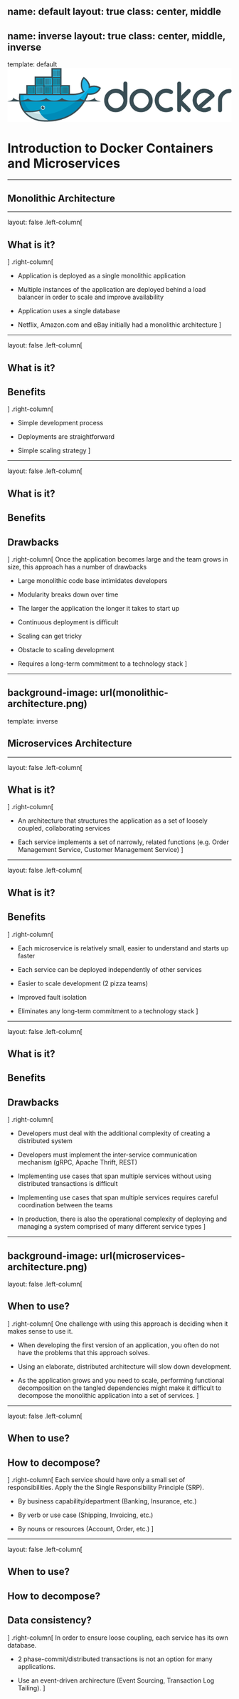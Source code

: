 name: default
layout: true
class: center, middle
---
name: inverse
layout: true
class: center, middle, inverse
---
template: default
![](docker.png)
# Introduction to Docker Containers and Microservices
---
## Monolithic Architecture
---
layout: false
.left-column[
  ## What is it?
]
.right-column[
- Application is deployed as a single monolithic application

- Multiple instances of the application are deployed behind a load balancer in order to scale and improve availability

- Application uses a single database

- Netflix, Amazon.com and eBay initially had a monolithic architecture
]
---
layout: false
.left-column[
  ## What is it?
  ## Benefits
]
.right-column[
- Simple development process

- Deployments are straightforward

- Simple scaling strategy
]
---
layout: false
.left-column[
  ## What is it?
  ## Benefits
  ## Drawbacks
]
.right-column[
Once the application becomes large and the team grows in size, this approach has a number of drawbacks

- Large monolithic code base intimidates developers

- Modularity breaks down over time

- The larger the application the longer it takes to start up

- Continuous deployment is difficult

- Scaling can get tricky

- Obstacle to scaling development

- Requires a long-term commitment to a technology stack
]
---
background-image: url(monolithic-architecture.png)
---
template: inverse
## Microservices Architecture
---
layout: false
.left-column[
  ## What is it?
]
.right-column[
- An architecture that structures the application as a set of loosely coupled, collaborating services

- Each service implements a set of narrowly, related functions (e.g. Order Management Service, Customer Management Service)
]
---
layout: false
.left-column[
  ## What is it?
  ## Benefits
]
.right-column[
- Each microservice is relatively small, easier to understand and starts up faster

- Each service can be deployed independently of other services

- Easier to scale development (2 pizza teams)

- Improved fault isolation

- Eliminates any long-term commitment to a technology stack
]
---
layout: false
.left-column[
  ## What is it?
  ## Benefits
  ## Drawbacks
]
.right-column[
- Developers must deal with the additional complexity of creating a distributed system

- Developers must implement the inter-service communication mechanism (gRPC, Apache Thrift, REST)

- Implementing use cases that span multiple services without using distributed transactions is difficult

- Implementing use cases that span multiple services requires careful coordination between the teams

- In production, there is also the operational complexity of deploying and managing a system comprised of many different service types
]
---
background-image: url(microservices-architecture.png)
---
layout: false
.left-column[
  ## When to use?
]
.right-column[
One challenge with using this approach is deciding when it makes sense to use it.

- When developing the first version of an application, you often do not have the problems that this approach solves.

- Using an elaborate, distributed architecture will slow down development.

- As the application grows and you need to scale, performing functional decomposition on the tangled dependencies might make it difficult to decompose the monolithic application into a set of services.
]
---
layout: false
.left-column[
  ## When to use?
  ## How to decompose?
]
.right-column[
Each service should have only a small set of responsibilities. Apply the  the Single Responsibility Principle (SRP).

- By business capability/department (Banking, Insurance, etc.)

- By verb or use case (Shipping, Invoicing, etc.)

- By nouns or resources (Account, Order, etc.)
]
---
layout: false
.left-column[
  ## When to use?
  ## How to decompose?
  ## Data consistency?
]
.right-column[
In order to ensure loose coupling, each service has its own database.

- 2 phase-commit/distributed transactions is not an option for many applications.

- Use an event-driven archirecture (Event Sourcing, Transaction Log Tailing).
]
